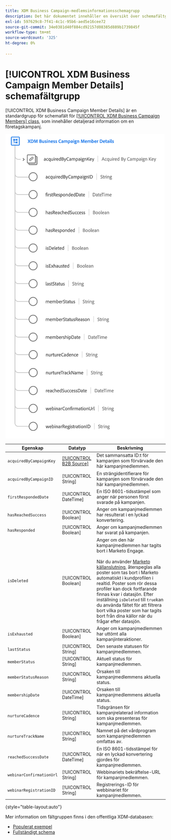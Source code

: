 ```yaml
---
title: XDM Business Campaign-medlemsinformationsschemagrupp
description: Det här dokumentet innehåller en översikt över schemafältgruppen XDM Business Campaign Member Details.
exl-id: 597629c8-7f41-4c1c-95b6-aed5e16cee72
source-git-commit: 34e0381d40f884cd92157d08385d889b1739845f
workflow-type: tm+mt
source-wordcount: '325'
ht-degree: 0%

---
```


# [!UICONTROL XDM Business Campaign Member Details] schemafältgrupp

[!UICONTROL XDM Business Campaign Member Details] är en standardgrupp för schemafält för [[!UICONTROL XDM Business Campaign Members] class](../../classes/b2b/business-campaign-members.md), som innehåller detaljerad information om en företagskampanj.

![Strukturen för fältgruppen XDM Business Campaign-medlemsinformation så som den visas i användargränssnittet](../../images/field-groups/b2b/business-campaign-member-details.png)

| Egenskap | Datatyp | Beskrivning |
| --- | --- | --- |
| `acquiredByCampaignKey` | [[!UICONTROL B2B Source]](../../data-types/b2b-source.md) | Det sammansatta ID:t för kampanjen som förvärvade den här kampanjmedlemmen. |
| `acquiredByCampaignID` | [!UICONTROL String] | En strängidentifierare för kampanjen som förvärvade den här kampanjmedlemmen. |
| `firstRespondedDate` | [!UICONTROL DateTime] | En ISO 8601-tidsstämpel som anger när personen först svarade på kampanjen. |
| `hasReachedSuccess` | [!UICONTROL Boolean] | Anger om kampanjmedlemmen har resulterat i en lyckad konvertering. |
| `hasResponded` | [!UICONTROL Boolean] | Anger om kampanjmedlemmen har svarat på kampanjen. |
| `isDeleted` | [!UICONTROL Boolean] | Anger om den här kampanjmedlemmen har tagits bort i Marketo Engage.<br><br>När du använder [Marketo källanslutning](../../../sources/connectors/adobe-applications/marketo/marketo.md), återspeglas alla poster som tas bort i Marketo automatiskt i kundprofilen i realtid. Poster som rör dessa profiler kan dock fortfarande finnas kvar i datasjön. Efter inställning `isDeleted` till `true`kan du använda fältet för att filtrera bort vilka poster som har tagits bort från dina källor när du frågar efter datasjön. |
| `isExhausted` | [!UICONTROL Boolean] | Anger om kampanjmedlemmen har uttömt alla kampanjinteraktioner. |
| `lastStatus` | [!UICONTROL String] | Den senaste statusen för kampanjmedlemmen. |
| `memberStatus` | [!UICONTROL String] | Aktuell status för kampanjmedlemmen. |
| `memberStatusReason` | [!UICONTROL String] | Orsaken till kampanjmedlemmens aktuella status. |
| `membershipDate` | [!UICONTROL DateTime] | Orsaken till kampanjmedlemmens aktuella status. |
| `nurtureCadence` | [!UICONTROL String] | Tidsgränsen för kampanjrelaterad information som ska presenteras för kampanjmedlemmen. |
| `nurtureTrackName` | [!UICONTROL String] | Namnet på det vårdprogram som kampanjmedlemmen omfattas av. |
| `reachedSuccessDate` | [!UICONTROL DateTime] | En ISO 8601-tidsstämpel för när en lyckad konvertering gjordes för kampanjmedlemmen. |
| `webinarConfirmationUrl` | [!UICONTROL String] | Webbinariets bekräftelse-URL för kampanjmedlemmen. |
| `webinarRegistrationID` | [!UICONTROL String] | Registrerings-ID för webbinariet för kampanjmedlemmen. |

{style="table-layout:auto"}

Mer information om fältgruppen finns i den offentliga XDM-databasen:

* [Populerat exempel](https://github.com/adobe/xdm/blob/master/components/fieldgroups/campaign-member/campaign-member-details.example.1.json)
* [Fullständigt schema](https://github.com/adobe/xdm/blob/master/components/fieldgroups/campaign-member/campaign-member-details.schema.json)
